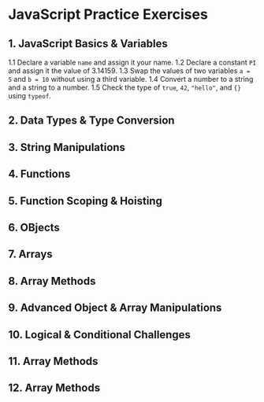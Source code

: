 # JavaScript Practice Exercises

## 1. **JavaScript Basics & Variables**
1.1 Declare a variable `name` and assign it your name.
1.2	Declare a constant `PI` and assign it the value of 3.14159.
1.3	Swap the values of two variables `a = 5` and `b = 10` without using a third variable.
1.4	Convert a number to a string and a string to a number.
1.5	Check the type of `true`, `42`, `"hello"`, and `{}` using `typeof`.

## 2. **Data Types & Type Conversion**
## 3. **String Manipulations**
## 4. **Functions**
## 5. **Function Scoping & Hoisting**
## 6. **OBjects**
## 7. **Arrays**
## 8. **Array Methods**
## 9. **Advanced Object & Array Manipulations**
## 10. **Logical & Conditional Challenges**
## 11. **Array Methods**
## 12. **Array Methods**
